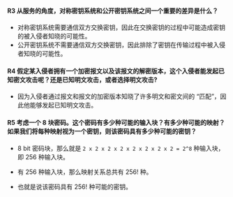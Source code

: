 #### R3 从服务的角度，对称密钥系统和公开密钥系统之间一个重要的差异是什么？

   * 对称密钥系统需要通信双方交换密钥，因此在交换密钥的过程中可能造成密钥的被入侵者知晓的可能性。
   * 公开密钥系统不需要通信双方交换密钥，因此排除了密钥在传输过程中被入侵者知晓的可能性。

#### R4 假定某入侵者拥有一个加密报文以及该报文的解密版本，这个入侵者能发起已知密文攻击呢？还是已知明文攻击，或者选择明文攻击?
  
   * 因为入侵者通过报文和报文的加密版本知晓了许多明文和密文间的 “匹配”，因此他能够发起已知明文攻击。

#### R5 考虑一个 8 块密码。这个密码有多少种可能的输入块？有多少种可能的映射？如果我们将每种映射视为一个密钥，则该密码具有多少种可能的密钥？

   * 8 bit 密码块，那么就是 `2 x 2 x 2 x 2 x 2 x 2 x 2 x 2 = 2^8` 种输入块，即 256 种输入块。
   
   * 有 256 种输入块，那么映射关系总共有 256! 种。
   
   * 也就是说该密码具有 256! 种可能的密钥。


